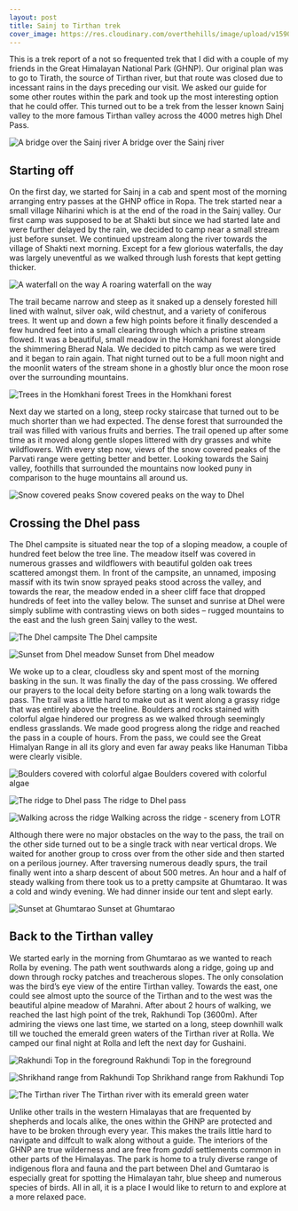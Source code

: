 ```yaml
---
layout: post
title: Sainj to Tirthan trek
cover_image: https://res.cloudinary.com/overthehills/image/upload/v1590843620/sainj-tirthan/sunset-at-dhel.jpg
---
```


This is a trek report of a not so frequented trek that I did with a couple of my friends in the Great Himalayan National Park (GHNP). Our original plan was to go to Tirath, the source of Tirthan river, but that route was closed due to incessant rains in the days preceding our visit. We asked our guide for some other routes within the park and took up the most interesting option that he could offer. This turned out to be a trek from the lesser known Sainj valley to the more famous Tirthan valley across the 4000 metres high Dhel Pass.

![A bridge over the Sainj river](https://res.cloudinary.com/overthehills/image/upload/v1590843618/sainj-tirthan/bridge-on-sainj.jpg)
<span class="caption">A bridge over the Sainj river</span>

## Starting off

On the first day, we started for Sainj in a cab and spent most of the morning arranging entry passes at the GHNP office in Ropa. The trek started near a small village Niharini which is at the end of the road in the Sainj valley. Our first camp was supposed to be at Shakti but since we had started late and were further delayed by the rain, we decided to camp near a small stream just before sunset. We continued upstream along the river towards the village of Shakti next morning. Except for a few glorious waterfalls, the day was largely uneventful as we walked through lush forests that kept getting thicker. 

![A waterfall on the way](https://res.cloudinary.com/overthehills/image/upload/v1590843620/sainj-tirthan/waterfall.jpg)
<span class="caption">A roaring waterfall on the way</span>

The trail became narrow and steep as it snaked up a densely forested hill lined with walnut, silver oak, wild chestnut, and a variety of coniferous trees. It went up and down a few high points before it finally descended a few hundred feet into a small clearing through which a pristine stream flowed. It was a beautiful, small meadow in the Homkhani forest alongside the shimmering Bherad Nala. We decided to pitch camp as we were tired and it began to rain again. That night turned out to be a full moon night and the moonlit waters of the stream shone in a ghostly blur once the moon rose over the surrounding mountains.

![Trees in the Homkhani forest](https://res.cloudinary.com/overthehills/image/upload/v1590843619/sainj-tirthan/homkhani-forest.jpg)
<span class="caption">Trees in the Homkhani forest</span>

Next day we started on a long, steep rocky staircase that turned out to be much shorter than we had expected. The dense forest that surrounded the trail was filled with various fruits and berries. The trail opened up after some time as it moved along gentle slopes littered with dry grasses and white wildflowers. With every step now, views of the snow covered peaks of the Parvati range were getting better and better. Looking towards the Sainj valley, foothills that surrounded the mountains now looked puny in comparison to the huge mountains all around us. 

![Snow covered peaks](https://res.cloudinary.com/overthehills/image/upload/v1590843621/sainj-tirthan/white-peaks.jpg)
<span class="caption">Snow covered peaks on the way to Dhel</span>

## Crossing the Dhel pass

The Dhel campsite is situated near the top of a sloping meadow, a couple of hundred feet below the tree line. The meadow itself was covered in numerous grasses and wildflowers with beautiful golden oak trees scattered amongst them. In front of the campsite, an unnamed, imposing massif with its twin snow sprayed peaks stood across the valley, and towards the rear, the meadow ended in a sheer cliff face that dropped hundreds of feet into the valley below. The sunset and sunrise at Dhel were simply sublime with contrasting views on both sides – rugged mountains to the east and the lush green Sainj valley to the west. 

![The Dhel campsite](https://res.cloudinary.com/overthehills/image/upload/v1590843618/sainj-tirthan/dhel-campsite.jpg)
<span class="caption">The Dhel campsite</span>

![Sunset from Dhel meadow](https://res.cloudinary.com/overthehills/image/upload/v1590843620/sainj-tirthan/sunset-at-dhel.jpg)
<span class="caption">Sunset from Dhel meadow</span>

We woke up to a clear, cloudless sky and spent most of the morning basking in the sun. It was finally the day of the pass crossing. We offered our prayers to the local deity before starting on a long walk towards the pass. The trail was a little hard to make out as it went along a grassy ridge that was entirely above the treeline. Boulders and rocks stained with colorful algae hindered our progress as we walked through seemingly endless grasslands. We made good progress along the ridge and reached the pass in a couple of hours. From the pass, we could see the Great Himalyan Range in all its glory and even far away peaks like Hanuman Tibba were clearly visible.

![Boulders covered with colorful algae](https://res.cloudinary.com/overthehills/image/upload/v1592478829/sainj-tirthan/algae-stains.jpg)
<span class="caption">Boulders covered with colorful algae</span>

![The ridge to Dhel pass](https://res.cloudinary.com/overthehills/image/upload/v1590843619/sainj-tirthan/ridge.jpg)
<span class="caption">The ridge to Dhel pass</span>

![Walking across the ridge](https://res.cloudinary.com/overthehills/image/upload/v1592481548/sainj-tirthan/ridge-2.jpg)
<span class="caption">Walking across the ridge - scenery from LOTR</span>


Although there were no major obstacles on the way to the pass, the trail on the other side turned out to be a single track with near vertical drops. We waited for another group to cross over from the other side and then started on a perilous journey. After traversing numerous deadly spurs, the trail finally went into a sharp descent of about 500 metres. An hour and a half of steady walking from there took us to a pretty campsite at Ghumtarao. It was a cold and windy evening. We had dinner inside our tent and slept early. 

![Sunset at Ghumtarao](https://res.cloudinary.com/overthehills/image/upload/v1590843618/sainj-tirthan/ghumtarao-sunset.jpg)
<span class="caption">Sunset at Ghumtarao</span>

## Back to the Tirthan valley

We started early in the morning from Ghumtarao as we wanted to reach Rolla by evening. The path went southwards along a ridge, going up and down through rocky patches and treacherous slopes. The only consolation was the bird’s eye view of the entire Tirthan valley. Towards the east, one could see almost upto the source of the Tirthan and to the west was the beautiful alpine meadow of Marahni. After about 2 hours of walking, we reached the last high point of the trek, Rakhundi Top (3600m). After admiring the views one last time, we started on a long, steep downhill walk till we touched the emerald green waters of the Tirthan river at Rolla. We camped our final night at Rolla and left the next day for Gushaini.

![Rakhundi Top in the foreground](https://res.cloudinary.com/overthehills/image/upload/v1590843619/sainj-tirthan/rakhundi-top.jpg)
<span class="caption">Rakhundi Top in the foreground</span>

![Shrikhand range from Rakhundi Top](https://res.cloudinary.com/overthehills/image/upload/v1590843620/sainj-tirthan/shrikhand.jpg)
<span class="caption">Shrikhand range from Rakhundi Top</span>

![The Tirthan river](https://res.cloudinary.com/overthehills/image/upload/v1590843621/sainj-tirthan/tirthan-river.jpg)
<span class="caption">The Tirthan river with its emerald green water</span>

Unlike other trails in the western Himalayas that are frequented by shepherds and locals alike, the ones within the GHNP are protected and have to be broken through every year. This makes the trails little hard to navigate and diffcult to walk along without a guide. The interiors of the GHNP are true wilderness and are free from *gaddi* settlements common in other parts of the Himalayas. The park is home to a truly diverse range of indigenous flora and fauna and the part between Dhel and Gumtarao is especially great for spotting the Himalayan tahr, blue sheep and numerous species of birds. All in all, it is a place I would like to return to and explore at a more relaxed pace.

